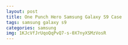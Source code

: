 ```yaml
---
layout: post
title: One Punch Hero Samsung Galaxy S9 Case
tags: samsung galaxy s9
categories: samsung
img: 1KJcVfJrUqoQqPvQ7-s-0X7nyXSMzVosR
---
```

